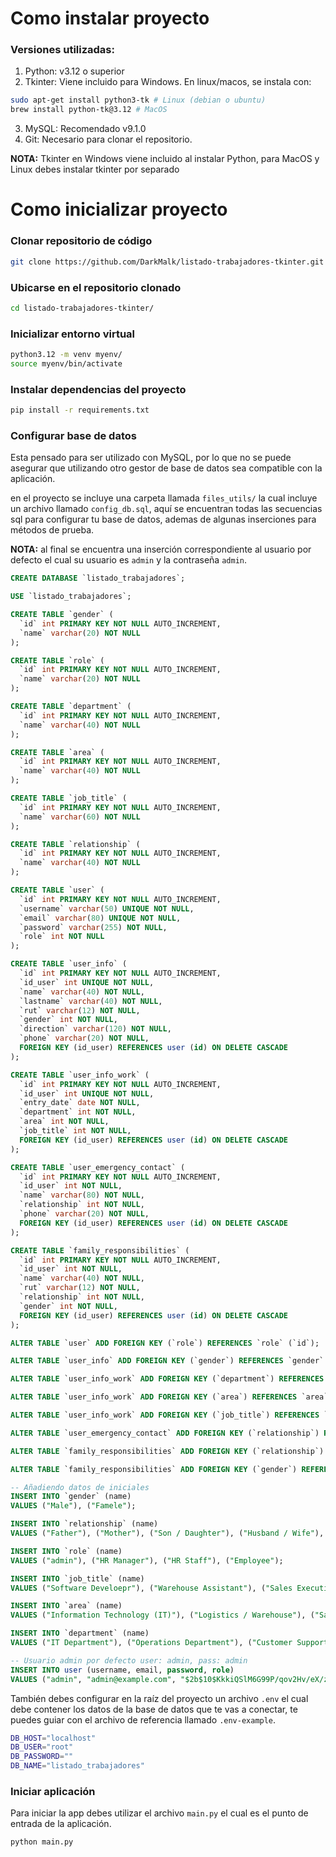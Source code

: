 # Como instalar proyecto

### Versiones utilizadas:
1. Python: v3.12 o superior
2. Tkinter: Viene incluido para Windows. En linux/macos, se instala con:
```bash
sudo apt-get install python3-tk # Linux (debian o ubuntu)
brew install python-tk@3.12 # MacOS
```
3. MySQL: Recomendado v9.1.0
4. Git: Necesario para clonar el repositorio.

**NOTA:** Tkinter en Windows viene incluido al instalar Python, para MacOS y Linux debes instalar tkinter por separado

# Como inicializar proyecto

### Clonar repositorio de código
```bash
git clone https://github.com/DarkMalk/listado-trabajadores-tkinter.git
```

### Ubicarse en el repositorio clonado
```bash
cd listado-trabajadores-tkinter/
```

### Inicializar entorno virtual
```bash
python3.12 -m venv myenv/
source myenv/bin/activate
```

### Instalar dependencias del proyecto
```bash
pip install -r requirements.txt
```

### Configurar base de datos
Esta pensado para ser utilizado con MySQL, por lo que no se puede asegurar que utilizando otro gestor de base de datos sea compatible con la aplicación.

en el proyecto se incluye una carpeta llamada `files_utils/` la cual incluye un archivo llamado `config_db.sql`, aquí se encuentran todas las secuencias sql para configurar tu base de datos, ademas de algunas inserciones para métodos de prueba.

**NOTA:** al final se encuentra una inserción correspondiente al usuario por defecto el cual su usuario es `admin` y la contraseña `admin`.

```sql
CREATE DATABASE `listado_trabajadores`;

USE `listado_trabajadores`;

CREATE TABLE `gender` (
  `id` int PRIMARY KEY NOT NULL AUTO_INCREMENT,
  `name` varchar(20) NOT NULL
);

CREATE TABLE `role` (
  `id` int PRIMARY KEY NOT NULL AUTO_INCREMENT,
  `name` varchar(20) NOT NULL
);

CREATE TABLE `department` (
  `id` int PRIMARY KEY NOT NULL AUTO_INCREMENT,
  `name` varchar(40) NOT NULL
);

CREATE TABLE `area` (
  `id` int PRIMARY KEY NOT NULL AUTO_INCREMENT,
  `name` varchar(40) NOT NULL
);

CREATE TABLE `job_title` (
  `id` int PRIMARY KEY NOT NULL AUTO_INCREMENT,
  `name` varchar(60) NOT NULL
);

CREATE TABLE `relationship` (
  `id` int PRIMARY KEY NOT NULL AUTO_INCREMENT,
  `name` varchar(40) NOT NULL
);

CREATE TABLE `user` (
  `id` int PRIMARY KEY NOT NULL AUTO_INCREMENT,
  `username` varchar(50) UNIQUE NOT NULL,
  `email` varchar(80) UNIQUE NOT NULL,
  `password` varchar(255) NOT NULL,
  `role` int NOT NULL
);

CREATE TABLE `user_info` (
  `id` int PRIMARY KEY NOT NULL AUTO_INCREMENT,
  `id_user` int UNIQUE NOT NULL,
  `name` varchar(40) NOT NULL,
  `lastname` varchar(40) NOT NULL,
  `rut` varchar(12) NOT NULL,
  `gender` int NOT NULL,
  `direction` varchar(120) NOT NULL,
  `phone` varchar(20) NOT NULL,
  FOREIGN KEY (id_user) REFERENCES user (id) ON DELETE CASCADE
);

CREATE TABLE `user_info_work` (
  `id` int PRIMARY KEY NOT NULL AUTO_INCREMENT,
  `id_user` int UNIQUE NOT NULL,
  `entry_date` date NOT NULL,
  `department` int NOT NULL,
  `area` int NOT NULL,
  `job_title` int NOT NULL,
  FOREIGN KEY (id_user) REFERENCES user (id) ON DELETE CASCADE
);

CREATE TABLE `user_emergency_contact` (
  `id` int PRIMARY KEY NOT NULL AUTO_INCREMENT,
  `id_user` int NOT NULL,
  `name` varchar(80) NOT NULL,
  `relationship` int NOT NULL,
  `phone` varchar(20) NOT NULL,
  FOREIGN KEY (id_user) REFERENCES user (id) ON DELETE CASCADE
);

CREATE TABLE `family_responsibilities` (
  `id` int PRIMARY KEY NOT NULL AUTO_INCREMENT,
  `id_user` int NOT NULL,
  `name` varchar(40) NOT NULL,
  `rut` varchar(12) NOT NULL,
  `relationship` int NOT NULL,
  `gender` int NOT NULL,
  FOREIGN KEY (id_user) REFERENCES user (id) ON DELETE CASCADE
);

ALTER TABLE `user` ADD FOREIGN KEY (`role`) REFERENCES `role` (`id`);

ALTER TABLE `user_info` ADD FOREIGN KEY (`gender`) REFERENCES `gender` (`id`);

ALTER TABLE `user_info_work` ADD FOREIGN KEY (`department`) REFERENCES `department` (`id`);

ALTER TABLE `user_info_work` ADD FOREIGN KEY (`area`) REFERENCES `area` (`id`);

ALTER TABLE `user_info_work` ADD FOREIGN KEY (`job_title`) REFERENCES `job_title` (`id`);

ALTER TABLE `user_emergency_contact` ADD FOREIGN KEY (`relationship`) REFERENCES `relationship` (`id`);

ALTER TABLE `family_responsibilities` ADD FOREIGN KEY (`relationship`) REFERENCES `relationship` (`id`);

ALTER TABLE `family_responsibilities` ADD FOREIGN KEY (`gender`) REFERENCES `gender` (`id`);

-- Añadiendo datos de iniciales
INSERT INTO `gender` (name)
VALUES ("Male"), ("Famele");

INSERT INTO `relationship` (name)
VALUES ("Father"), ("Mother"), ("Son / Daughter"), ("Husband / Wife"), ("Brother / Sister"), ("Friend"), ("Other");

INSERT INTO `role` (name)
VALUES ("admin"), ("HR Manager"), ("HR Staff"), ("Employee");

INSERT INTO `job_title` (name)
VALUES ("Software Develoepr"), ("Warehouse Assistant"), ("Sales Executive"), ("Marketing Specialist");

INSERT INTO `area` (name)
VALUES ("Information Technology (IT)"), ("Logistics / Warehouse"), ("Sales"), ("Marketing");

INSERT INTO `department` (name)
VALUES ("IT Department"), ("Operations Department"), ("Customer Support Department"), ("Marketing Department");

-- Usuario admin por defecto user: admin, pass: admin
INSERT INTO user (username, email, password, role) 
VALUES ("admin", "admin@example.com", "$2b$10$KkkiQSlM6G99P/qov2Hv/eX/zECOYL3FnvHTWnmcpO18b9VJyNprO", (select id from role where name = "admin"));
```

También debes configurar en la raíz del proyecto un archivo `.env` el cual debe contener los datos de la base de datos que te vas a conectar, te puedes guiar con el archivo de referencia llamado `.env-example`.

```bash
DB_HOST="localhost"
DB_USER="root"
DB_PASSWORD=""
DB_NAME="listado_trabajadores"
```

### Iniciar aplicación
Para iniciar la app debes utilizar el archivo `main.py` el cual es el punto de entrada de la aplicación.

```bash
python main.py
```